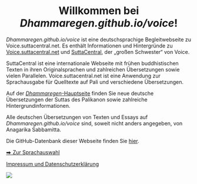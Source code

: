 <h1 style="text-align:center;">Willkommen bei <em>Dhammaregen.github.io/voice</em>!</h1>

*Dhammaregen.github.io/voice* ist eine deutschsprachige Begleitwebseite zu Voice.suttacentral.net. Es enthält Informationen und Hintergründe zu <a href="https://voice.suttacentral.net/" target="_blank">Voice.suttacentral.net</a> und <a href="https://suttacentral.net/" target="_blank">SuttaCentral</a>, der „großen Schwester“ von Voice.

SuttaCentral ist eine internationale Webseite mit frühen buddhistischen Texten in ihren Originalsprachen und zahlreichen Übersetzungen sowie vielen Parallelen. Voice.suttacentral.net ist eine Anwendung zur Sprachausgabe für Quelltexte auf Pali und verschiedene Übersetzungen.

Auf der [*Dhammaregen*-Hauptseite](/dhammaregen) finden Sie neue deutsche Übersetzungen der Suttas des Palikanon sowie zahlreiche Hintergrundinformationen.

Alle deutschen Übersetzungen von Texten und Essays auf <em>Dhammaregen.github.io/voice</em> sind, soweit nicht anders angegeben, von Anagarika Sabbamitta.

Die GitHub-Datenbank dieser Webseite finden Sie <a href="https://github.com/dhammaregen/voice" target="_blank">hier</a>.  

<a href="https://sc-voice.github.io/sc-voice/" target="-blank">&#x2b95; Zur Sprachauswahl</a>

[Impressum und Datenschutzerklärung](/voice/de/500-impressum)

<a href="https://www.pexels.com/photo/boulder-environment-flow-landscape-464327/" target="_blank"><img src="/voice/assets/img/waterfall-large.png" class="rain-img"/></a>
